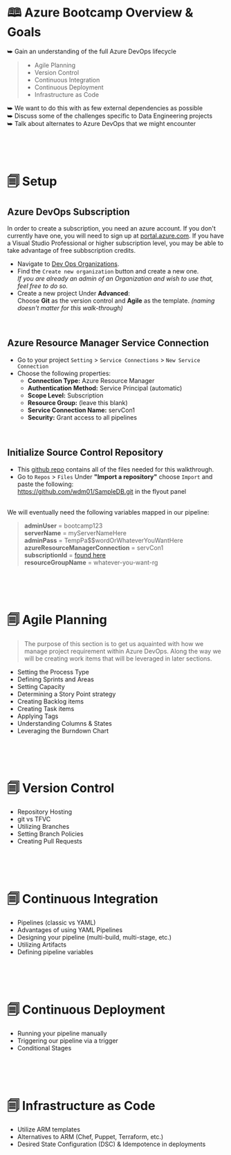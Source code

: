 # 🕮 Azure Bootcamp Overview & Goals
⮩ Gain an understanding of the full Azure DevOps lifecycle
>- Agile Planning
>- Version Control
>- Continuous Integration
>- Continuous Deployment
>- Infrastructure as Code

⮩ We want to do this with as few external dependencies as possible <br>
⮩ Discuss some of the challenges specific to Data Engineering projects  <br>
⮩ Talk about alternates to Azure DevOps that we might encounter  <br>


<br><br><br>


# 🗐 Setup

## Azure DevOps Subscription
In order to create a subscription, you need an azure account. If you don't currently have one, you will need to sign up at [portal.azure.com](portal.azure.com). If you have a Visual Studio Professional or higher subscription level, you may be able to take advantage of free subbscription credits.

- Navigate to [Dev Ops Organizations](https://aex.dev.azure.com/me?mkt=en-US).  
- Find the `Create new organization` button and create a new one. <br>
*If you are already an admin of an Organization and wish to use that, feel free to do so.*
- Create a new project
Under **Advanced**: <br> Choose **Git** as the version control and **Agile** as the template.
 *(naming doesn't matter for this walk-through)*

<br> 


## Azure Resource Manager Service Connection
- Go to your project `Setting` > `Service Connections` > `New Service Connection`
- Choose the following properties:
	- **Connection Type:** Azure Resource Manager
	- **Authentication Method:** Service Principal (automatic)
	- **Scope Level:** Subscription
	- **Resource Group:** (leave this blank)
	- **Service Connection Name:** servCon1
	- **Security:** Grant access to all pipelines


<br> 



## Initialize Source Control Repository
- This [github repo](https://github.com/wdm01/SampleDB) contains all of the files needed for this walkthrough.
- Go to `Repos` > `Files` 
Under **"Import a repository"** choose `Import` and paste the following: <br> https://github.com/wdm01/SampleDB.git in the flyout panel

<br>
We will eventually need the following variables mapped in our pipeline:

>**adminUser** = bootcamp123 <br>
**serverName** = myServerNameHere <br>
**adminPass** = TempPa$$wordOrWhateverYouWantHere <br>
**azureResourceManagerConnection** = servCon1 <br>
**subscriptionId** = [found here](https://portal.azure.com/#blade/Microsoft_Azure_Billing/SubscriptionsBlade) <br>
**resourceGroupName** = whatever-you-want-rg <br>
	
<br><br><br>

# 🗐 Agile Planning 
> The purpose of this  section is to get us aquainted with how we manage project requirement within Azure DevOps. Along the way we will be creating work items that will be leveraged in later sections.
- Setting the Process Type
- Defining Sprints and Areas
- Setting Capacity
- Determining a Story Point strategy
- Creating Backlog items
- Creating Task items
- Applying Tags
- Understanding Columns & States
- Leveraging the Burndown Chart

<br><br><br>

# 🗐 Version Control
- Repository Hosting
- git vs TFVC
- Utilizing Branches
- Setting Branch Policies
- Creating Pull Requests


<br><br><br>

# 🗐 Continuous Integration
- Pipelines (classic vs YAML)
- Advantages of using YAML Pipelines
- Designing your pipeline (multi-build, multi-stage, etc.)
- Utilizing Artifacts
- Defining pipeline variables


<br><br><br>

# 🗐 Continuous Deployment
- Running your pipeline manually
- Triggering our pipeline via a trigger
- Conditional Stages

<br><br><br>

# 🗐 Infrastructure as Code
- Utilize ARM templates
- Alternatives to ARM (Chef, Puppet, Terraform, etc.)
- Desired State Configuration (DSC) & Idempotence in deployments

